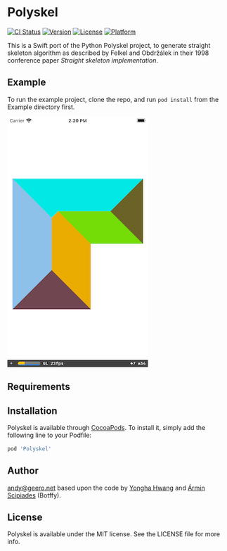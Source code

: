 # Polyskel

[![CI Status](https://img.shields.io/travis/admin@voucherpoint.uk/Polyskel.svg?style=flat)](https://travis-ci.org/admin@voucherpoint.uk/Polyskel)
[![Version](https://img.shields.io/cocoapods/v/Polyskel.svg?style=flat)](https://cocoapods.org/pods/Polyskel)
[![License](https://img.shields.io/cocoapods/l/Polyskel.svg?style=flat)](https://cocoapods.org/pods/Polyskel)
[![Platform](https://img.shields.io/cocoapods/p/Polyskel.svg?style=flat)](https://cocoapods.org/pods/Polyskel)

This is a Swift port of the Python Polyskel project, to generate straight skeleton algorithm as described by Felkel and Obdržálek in their 1998 conference paper *Straight skeleton implementation*.

## Example

To run the example project, clone the repo, and run `pod install` from the Example directory first.

![Roof mesh generated by the Example project](Screenshots/RoofScreenshot.png)

## Requirements

## Installation

Polyskel is available through [CocoaPods](https://cocoapods.org). To install
it, simply add the following line to your Podfile:

```ruby
pod 'Polyskel'
```

## Author

andy@geero.net based upon the code by [Yongha Hwang](https://github.com/yonghah/polyskel) and [Ármin Scipiades](https://github.com/Botffy/polyskel) (Botffy).

## License

Polyskel is available under the MIT license. See the LICENSE file for more info.
